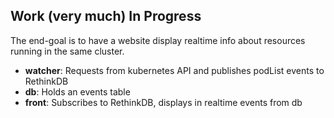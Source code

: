 ## Work (very much) In Progress

The end-goal is to have a website display realtime info about resources running in the same cluster.

* __watcher__: Requests from kubernetes API and publishes podList events to RethinkDB
* __db__: Holds an events table
* __front__: Subscribes to RethinkDB, displays in realtime events from db
